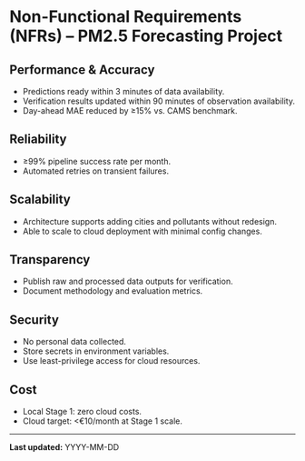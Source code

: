 # Non-Functional Requirements (NFRs) – PM2.5 Forecasting Project

## Performance & Accuracy
- Predictions ready within 3 minutes of data availability.
- Verification results updated within 90 minutes of observation availability.
- Day-ahead MAE reduced by ≥15% vs. CAMS benchmark.

## Reliability
- ≥99% pipeline success rate per month.
- Automated retries on transient failures.

## Scalability
- Architecture supports adding cities and pollutants without redesign.
- Able to scale to cloud deployment with minimal config changes.

## Transparency
- Publish raw and processed data outputs for verification.
- Document methodology and evaluation metrics.

## Security
- No personal data collected.
- Store secrets in environment variables.
- Use least-privilege access for cloud resources.

## Cost
- Local Stage 1: zero cloud costs.
- Cloud target: <€10/month at Stage 1 scale.

---
**Last updated:** YYYY-MM-DD
